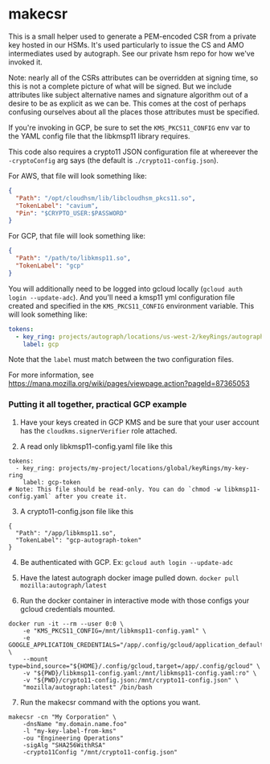 # makecsr

This is a small helper used to generate a PEM-encoded CSR from a private key
hosted in our HSMs. It's used particularly to issue the CS and AMO intermediates
used by autograph. See our private hsm repo for how we've invoked it.

Note: nearly all of the CSRs attributes can be overridden at signing time, so
this is not a complete picture of what will be signed. But we include attributes
like subject alternative names and signature algorithm out of a desire to be as
explicit as we can be. This comes at the cost of perhaps confusing ourselves
about all the places those attributes must be specified.

If you're invoking in GCP, be sure to set the `KMS_PKCS11_CONFIG` env var to the
YAML config file that the libkmsp11 library requires.

This code also requires a crypto11 JSON configuration file at whereever the
`-cryptoConfig` arg says (the default is `./crypto11-config.json`).

For AWS, that file will look something like:

```json
{
  "Path": "/opt/cloudhsm/lib/libcloudhsm_pkcs11.so",
  "TokenLabel": "cavium",
  "Pin": "$CRYPTO_USER:$PASSWORD"
}
```

For GCP, that file will look something like:

```json
{
  "Path": "/path/to/libkmsp11.so",
  "TokenLabel": "gcp"
}
```

You will additionally need to be logged into gcloud locally (`gcloud auth login
--update-adc`). And you'll need a kmsp11 yml configuration file created and
specified in the `KMS_PKCS11_CONFIG` environment variable. This will look
something like:

```yaml
tokens:
  - key_ring: projects/autograph/locations/us-west-2/keyRings/autograph-keyring
    label: gcp
```

Note that the `label` must match between the two configuration files.

For more information, see
https://mana.mozilla.org/wiki/pages/viewpage.action?pageId=87365053

### Putting it all together, practical GCP example
1. Have your keys created in GCP KMS and be sure that your user account has the `cloudkms.signerVerifier` role attached.

2. A read only libkmsp11-config.yaml file like this
```
tokens:
  - key_ring: projects/my-project/locations/global/keyRings/my-key-ring
    label: gcp-token
# Note: This file should be read-only. You can do `chmod -w libkmsp11-config.yaml` after you create it.
```

3. A crypto11-config.json file like this
```
{
  "Path": "/app/libkmsp11.so",
  "TokenLabel": "gcp-autograph-token"
}
```

4. Be authenticated with GCP. Ex: `gcloud auth login --update-adc`

5. Have the latest autograph docker image pulled down. `docker pull mozilla:autograph/latest`

6. Run the docker container in interactive mode with those configs your gcloud credentials mounted.
```
docker run -it --rm --user 0:0 \
    -e "KMS_PKCS11_CONFIG=/mnt/libkmsp11-config.yaml" \
    -e GOOGLE_APPLICATION_CREDENTIALS="/app/.config/gcloud/application_default_credentials.json" \
    --mount type=bind,source="${HOME}/.config/gcloud,target=/app/.config/gcloud" \
    -v "${PWD}/libkmsp11-config.yaml:/mnt/libkmsp11-config.yaml:ro" \
    -v "${PWD}/crypto11-config.json:/mnt/crypto11-config.json" \
    "mozilla/autograph:latest" /bin/bash
```

7. Run the makecsr command with the options you want.
```
makecsr -cn "My Corporation" \
    -dnsName "my.domain.name.foo" 
    -l "my-key-label-from-kms" 
    -ou "Engineering Operations" 
    -sigAlg "SHA256WithRSA" 
    -crypto11Config "/mnt/crypto11-config.json"
```
